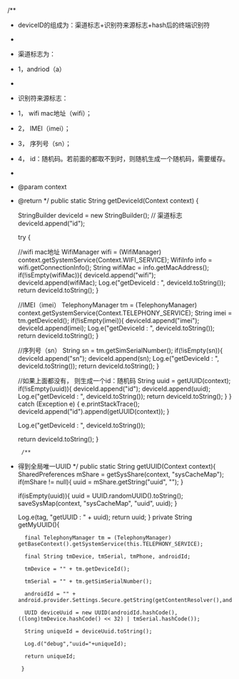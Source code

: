/** 
* deviceID的组成为：渠道标志+识别符来源标志+hash后的终端识别符 
*  
* 渠道标志为： 
* 1，andriod（a） 
* 
* 识别符来源标志： 
* 1， wifi mac地址（wifi）； 
* 2， IMEI（imei）； 
* 3， 序列号（sn）； 
* 4， id：随机码。若前面的都取不到时，则随机生成一个随机码，需要缓存。 
* 
* @param context 
* @return 
*/ 
public static String getDeviceId(Context context) { 

	StringBuilder deviceId = new StringBuilder(); 
	// 渠道标志 
	deviceId.append("id"); 

	try { 

	//wifi mac地址 
	WifiManager wifi = (WifiManager) context.getSystemService(Context.WIFI_SERVICE); 
	WifiInfo info = wifi.getConnectionInfo(); 
	String wifiMac = info.getMacAddress(); 
	if(!isEmpty(wifiMac)){ 
	deviceId.append("wifi"); 
	deviceId.append(wifiMac); 
	Log.e("getDeviceId : ", deviceId.toString()); 
	return deviceId.toString(); 
	} 

	//IMEI（imei） 
	TelephonyManager tm = (TelephonyManager) context.getSystemService(Context.TELEPHONY_SERVICE); 
	String imei = tm.getDeviceId(); 
	if(!isEmpty(imei)){ 
	deviceId.append("imei"); 
	deviceId.append(imei); 
	Log.e("getDeviceId : ", deviceId.toString()); 
	return deviceId.toString(); 
	} 

	//序列号（sn） 
	String sn = tm.getSimSerialNumber(); 
	if(!isEmpty(sn)){ 
	deviceId.append("sn"); 
	deviceId.append(sn); 
	Log.e("getDeviceId : ", deviceId.toString()); 
	return deviceId.toString(); 
	} 

	//如果上面都没有， 则生成一个id：随机码 
	String uuid = getUUID(context); 
	if(!isEmpty(uuid)){ 
		deviceId.append("id"); 
		deviceId.append(uuid); 
		Log.e("getDeviceId : ", deviceId.toString()); 
		return deviceId.toString(); 
		} 
	} 	catch (Exception e) { 
	e.printStackTrace(); 
	deviceId.append("id").append(getUUID(context)); 
	} 

	Log.e("getDeviceId : ", deviceId.toString()); 

	return deviceId.toString(); 
}


       /** 
* 得到全局唯一UUID 
*/ 
public static String getUUID(Context context){ 
	SharedPreferences mShare = getSysShare(context, "sysCacheMap"); 
	if(mShare != null){ 
	uuid = mShare.getString("uuid", ""); 
	} 

	if(isEmpty(uuid)){ 
	uuid = UUID.randomUUID().toString(); 
	saveSysMap(context, "sysCacheMap", "uuid", uuid); 
	} 

	Log.e(tag, "getUUID : " + uuid); 
	return uuid; 
} 
private String getMyUUID(){
 
        final TelephonyManager tm = (TelephonyManager) getBaseContext().getSystemService(this.TELEPHONY_SERVICE);   
 
        final String tmDevice, tmSerial, tmPhone, androidId;   
 
        tmDevice = "" + tm.getDeviceId();  
 
        tmSerial = "" + tm.getSimSerialNumber();   
 
        androidId = "" + android.provider.Settings.Secure.getString(getContentResolver(),android.provider.Settings.Secure.ANDROID_ID);   
 
        UUID deviceUuid = new UUID(androidId.hashCode(), ((long)tmDevice.hashCode() << 32) | tmSerial.hashCode());   
 
        String uniqueId = deviceUuid.toString();
 
        Log.d("debug","uuid="+uniqueId);
 
        return uniqueId;
 
       }